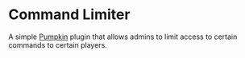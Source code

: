 # Command Limiter
A simple [Pumpkin](https://github.com/Pumpkin-MC/Pumpkin) plugin that allows admins to limit access to certain commands to certain players.
